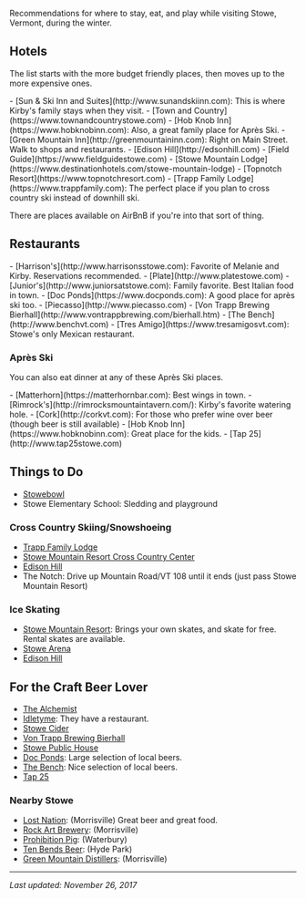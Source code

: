 Recommendations for where to stay, eat, and play while visiting Stowe, Vermont, during the winter.

## Hotels

The list starts with the more budget friendly places, then moves up to the more expensive ones.

<div  markdown="1" class="custom-list">
- [Sun & Ski Inn and Suites](http://www.sunandskiinn.com): This is where Kirby's family stays when they visit.
- [Town and Country](https://www.townandcountrystowe.com)
- [Hob Knob Inn](https://www.hobknobinn.com): Also, a great family place for Après Ski.
- [Green Mountain Inn](http://greenmountaininn.com): Right on Main Street. Walk to shops and restaurants.
- [Edison Hill](http://edsonhill.com)
- [Field Guide](https://www.fieldguidestowe.com)
- [Stowe Mountain Lodge](https://www.destinationhotels.com/stowe-mountain-lodge)
- [Topnotch Resort](https://www.topnotchresort.com)
- [Trapp Family Lodge](https://www.trappfamily.com): The perfect place if you plan to cross country ski instead of downhill ski.
</div>

There are places available on AirBnB if you're into that sort of thing.

## Restaurants

<div  markdown="1" class="custom-list">
- [Harrison's](http://www.harrisonsstowe.com): Favorite of Melanie and Kirby. Reservations recommended.
- [Plate](http://www.platestowe.com)
- [Junior's](http://www.juniorsatstowe.com): Family favorite. Best Italian food in town.
- [Doc Ponds](https://www.docponds.com): A good place for après ski too.
- [Piecasso](http://www.piecasso.com)
- [Von Trapp Brewing Bierhall](http://www.vontrappbrewing.com/bierhall.htm)
- [The Bench](http://www.benchvt.com)
- [Tres Amigo](https://www.tresamigosvt.com): Stowe's only Mexican restaurant.
</div>

### Après Ski

You can also eat dinner at any of these Après Ski places.

<div  markdown="1" class="custom-list">
- [Matterhorn](https://matterhornbar.com): Best wings in town.
- [Rimrock's](http://rimrocksmountaintavern.com/): Kirby's favorite watering hole.
- [Cork](http://corkvt.com): For those who prefer wine over beer (though beer is still available)
- [Hob Knob Inn](https://www.hobknobinn.com): Great place for the kids.
- [Tap 25](http://www.tap25stowe.com)
</div>

## Things to Do

- [Stowebowl](http://www.stowebowl.com)
- Stowe Elementary School: Sledding and playground

### Cross Country Skiing/Snowshoeing

- [Trapp Family Lodge](https://www.trappfamily.com/skiing-snowshoeing.htm)
- [Stowe Mountain Resort Cross Country Center](https://www.stowe.com/ski-ride/xc/)
- [Edison Hill](http://edsonhill.com)
- The Notch: Drive up Mountain Road/VT 108 until it ends (just pass Stowe Mountain Resort)

### Ice Skating

- [Stowe Mountain Resort](https://www.stowe.com/activities/winter/ice-skating/): Brings your own skates, and skate for free. Rental skates are available.
- [Stowe Arena](https://www.stowerec.org/about-stowe-arena/)
- [Edison Hill](http://edsonhill.com)

## For the Craft Beer Lover

- [The Alchemist](https://alchemistbeer.com)
- [Idletyme](https://idletymebrewing.com): They have a restaurant.
- [Stowe Cider](https://www.stowecider.com)
- [Von Trapp Brewing Bierhall](http://www.vontrappbrewing.com/bierhall.htm)
- [Stowe Public House](https://stowepublichouse.com)
- [Doc Ponds](https://www.docponds.com): Large selection of local beers.
- [The Bench](http://www.benchvt.com): Nice selection of local beers.
- [Tap 25](http://www.tap25stowe.com)

### Nearby Stowe

- [Lost Nation](http://lostnationbrewing.com): (Morrisville) Great beer and great food.
- [Rock Art Brewery](http://www.rockartbrewery.com): (Morrisville)
- [Prohibition Pig](http://prohibitionpig.com): (Waterbury)
- [Ten Bends Beer](https://tenbendsbeer.com): (Hyde Park)
- [Green Mountain Distillers](http://greendistillers.com): (Morrisville)

---

_Last updated: November 26, 2017_
